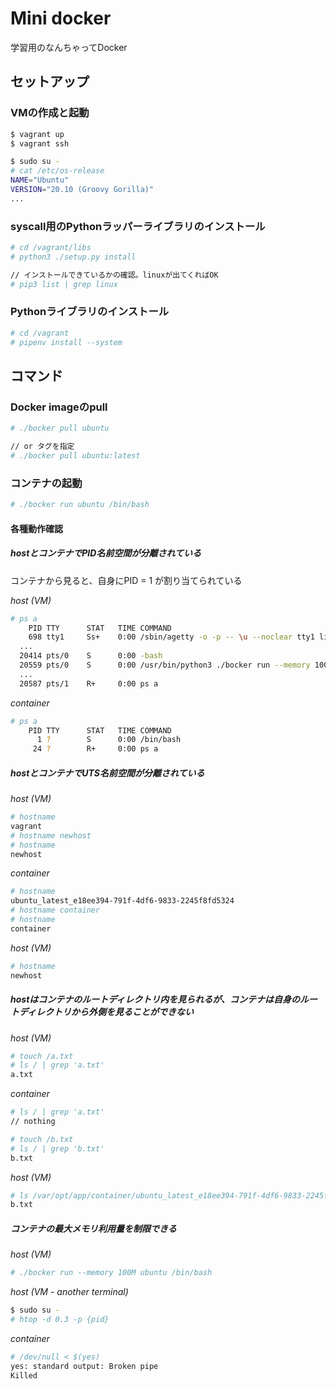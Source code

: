 # Mini docker
学習用のなんちゃってDocker

## セットアップ

### VMの作成と起動

```bash
$ vagrant up
$ vagrant ssh
```

```bash
$ sudo su -
# cat /etc/os-release
NAME="Ubuntu"
VERSION="20.10 (Groovy Gorilla)"
...
```

### syscall用のPythonラッパーライブラリのインストール

```bash
# cd /vagrant/libs
# python3 ./setup.py install

// インストールできているかの確認。linuxが出てくればOK
# pip3 list | grep linux
```

### Pythonライブラリのインストール

```bash
# cd /vagrant
# pipenv install --system
```

## コマンド
### Docker imageのpull

```bash
# ./bocker pull ubuntu

// or タグを指定
# ./bocker pull ubuntu:latest
```

### コンテナの起動

```bash
# ./bocker run ubuntu /bin/bash
```

#### 各種動作確認

##### hostとコンテナでPID名前空間が分離されている
コンテナから見ると、自身にPID = 1 が割り当てられている

*host (VM)*
```bash
# ps a
    PID TTY      STAT   TIME COMMAND
    698 tty1     Ss+    0:00 /sbin/agetty -o -p -- \u --noclear tty1 linux
  ...
  20414 pts/0    S      0:00 -bash
  20559 pts/0    S      0:00 /usr/bin/python3 ./bocker run --memory 100M ubuntu /bin/bash 
  ...
  20587 pts/1    R+     0:00 ps a
```

*container*
```bash
# ps a
    PID TTY      STAT   TIME COMMAND
      1 ?        S      0:00 /bin/bash
     24 ?        R+     0:00 ps a
```

##### hostとコンテナでUTS名前空間が分離されている

*host (VM)*
```bash
# hostname
vagrant
# hostname newhost
# hostname
newhost
```

*container*
```bash
# hostname
ubuntu_latest_e18ee394-791f-4df6-9833-2245f8fd5324
# hostname container
# hostname
container
```

*host (VM)*
```bash
# hostname
newhost
```

##### hostはコンテナのルートディレクトリ内を見られるが、コンテナは自身のルートディレクトリから外側を見ることができない

*host (VM)*
```bash
# touch /a.txt
# ls / | grep 'a.txt'
a.txt
```

*container*
```bash
# ls / | grep 'a.txt'
// nothing

# touch /b.txt
# ls / | grep 'b.txt'
b.txt
```

*host (VM)*
```bash
# ls /var/opt/app/container/ubuntu_latest_e18ee394-791f-4df6-9833-2245f8fd5324/cow_rw/ | grep 'b.txt'
b.txt
```

##### コンテナの最大メモリ利用量を制限できる

*host (VM)*
```bash
# ./bocker run --memory 100M ubuntu /bin/bash
```

*host (VM - another terminal)*
```bash
$ sudo su -
# htop -d 0.3 -p {pid}
```

*container*
```bash
# /dev/null < $(yes)
yes: standard output: Broken pipe
Killed
```